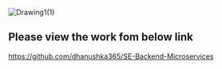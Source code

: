 ![Drawing1(1)](https://user-images.githubusercontent.com/66137046/230343651-f67a5054-fef5-444a-9b68-d45586fa3758.png)
## Please view the work fom below link

https://github.com/dhanushka365/SE-Backend-Microservices

